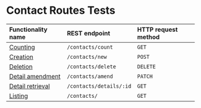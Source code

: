 # Contact Routes Tests

| Functionality name                                | REST endpoint           | HTTP request method |
| :------------------------------------------------ | :---------------------- | :------------------ |
| [Counting](./getContactCount.test.md)             | `/contacts/count`       | `GET`               |
| [Creation](./createContact.test.md)               | `/contacts/new`         | `POST`              |
| [Deletion](./deleteContact.test.md)               | `/contacts/delete`      | `DELETE`            |
| [Detail amendment](./amendContactDetails.test.md) | `/contacts/amend`       | `PATCH`             |
| [Detail retrieval](./getContactDetails.test.md)   | `/contacts/details/:id` | `GET`               |
| [Listing](./getContacts.test.md)                  | `/contacts/`            | `GET`               |
